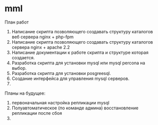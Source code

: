 mml
===

План работ
1. Написание скрипта позволяющего создавать структуру каталогов веб сервера nginx + php-fpm
2. Написание скрипта позволяющего создавать структуру каталогов сервера nginx + apache 2.2
3. Написание документации к работе скрипта и структуре которая создается.
4. Разработка скрипта для установки mysql или mysql percona на выбор.
5. Разработка скрипта для установки posgreesql.
4. Создание интерфейса для управления mysql серверов.
5. 


Планы на будущее:
1. первоначальная настройка репликации mysql 
2. Полуавтоматическое (по команде админа) восстановление репликации после сбоя
3. 


